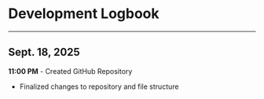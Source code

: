 # Development Logbook

---

## Sept. 18, 2025

**11:00 PM** - Created GitHub Repository
- Finalized changes to repository and file structure

